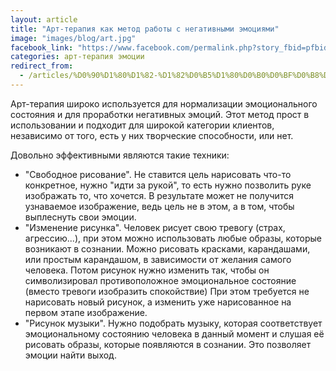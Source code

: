 ```yaml
---
layout: article
title: "Арт-терапия как метод работы с негативными эмоциями"
image: "images/blog/art.jpg"
facebook_link: "https://www.facebook.com/permalink.php?story_fbid=pfbid0W4gtBa4LvxWJMbuz8Uw42V2WkDhFs2PiCbxUvUKddwBmPEy9aZnF951JyiPPcuaMl&id=100090928022478"
categories: арт-терапия эмоции
redirect_from:
  - /articles/%D0%90%D1%80%D1%82-%D1%82%D0%B5%D1%80%D0%B0%D0%BF%D0%B8%D1%8F%20%D0%BA%D0%B0%D0%BA%20%D0%BC%D0%B5%D1%82%D0%BE%D0%B4%20%D1%80%D0%B0%D0%B1%D0%BE%D1%82%D1%8B%20%D1%81%20%D0%BD%D0%B5%D0%B3%D0%B0%D1%82%D0%B8%D0%B2%D0%BD%D1%8B%D0%BC%D0%B8%20%D1%8D%D0%BC%D0%BE%D1%86%D0%B8%D1%8F%D0%BC%D0%B8.html
---
```


Арт-терапия широко используется для нормализации эмоционального состояния и для проработки негативных эмоций. Этот метод прост в использовании и подходит для широкой категории клиентов, независимо от того, есть у них творческие способности, или нет.

<!--more-->

Довольно эффективными являются такие техники:
- "Свободное рисование". Не ставится цель нарисовать что-то конкретное, нужно "идти за рукой", то есть нужно позволить руке изображать то, что хочется. В результате может не получится узнаваемое изображение, ведь цель не в этом, а в том, чтобы выплеснуть свои эмоции.
- "Изменение рисунка". Человек рисует свою тревогу (страх, агрессию...), при этом можно использовать любые образы, которые возникают в сознании. Можно рисовать красками, карандашами, или простым карандашом, в зависимости от желания самого человека. Потом рисунок нужно изменить так, чтобы он символизировал противоположное эмоциональное состояние (вместо тревоги изобразить спокойствие) При этом требуется не нарисовать новый рисунок, а изменить уже нарисованное на первом этапе изображение.
- "Рисунок музыки". Нужно подобрать музыку, которая соответствует эмоциональному состоянию человека в данный момент и слушая её рисовать образы, которые появляются в сознании. Это позволяет эмоции найти выход.
